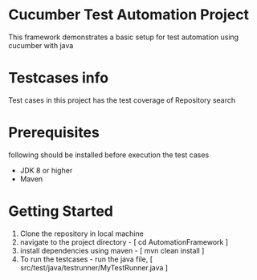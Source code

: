 # Cucumber Test Automation Project
This framework demonstrates a basic setup for test automation using cucumber with java

# Testcases info
Test cases in this project has the test coverage of Repository search

# Prerequisites
following should be installed before execution the test cases
- JDK 8 or higher
- Maven

# Getting Started
1. Clone the repository in local machine
2. navigate to the project directory - [ cd AutomationFramework ]
3. install dependencies using maven - [ mvn clean install ]
4. To run the testcases - run the java file, [ src/test/java/testrunner/MyTestRunner.java ]
